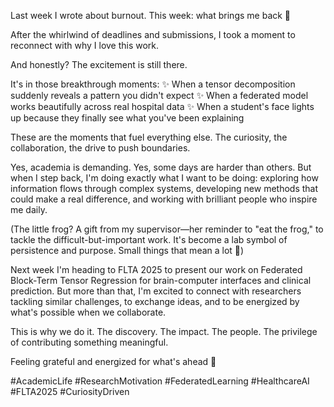 Last week I wrote about burnout. This week: what brings me back 🌟

After the whirlwind of deadlines and submissions, I took a moment to reconnect with why I love this work.

And honestly? The excitement is still there.

It's in those breakthrough moments:
✨ When a tensor decomposition suddenly reveals a pattern you didn't expect
✨ When a federated model works beautifully across real hospital data
✨ When a student's face lights up because they finally see what you've been explaining

These are the moments that fuel everything else. The curiosity, the collaboration, the drive to push boundaries.

Yes, academia is demanding. Yes, some days are harder than others. But when I step back, I'm doing exactly what I want to be doing: exploring how information flows through complex systems, developing new methods that could make a real difference, and working with brilliant people who inspire me daily.

(The little frog? A gift from my supervisor—her reminder to "eat the frog," to tackle the difficult-but-important work. It's become a lab symbol of persistence and purpose. Small things that mean a lot 🐸)

Next week I'm heading to FLTA 2025 to present our work on Federated Block-Term Tensor Regression for brain-computer interfaces and clinical prediction. But more than that, I'm excited to connect with researchers tackling similar challenges, to exchange ideas, and to be energized by what's possible when we collaborate.

This is why we do it. The discovery. The impact. The people. The privilege of contributing something meaningful.

Feeling grateful and energized for what's ahead 🚀

#AcademicLife #ResearchMotivation #FederatedLearning #HealthcareAI #FLTA2025 #CuriosityDriven
